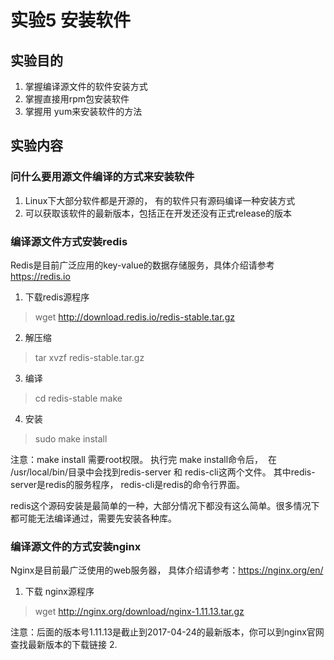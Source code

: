 # 实验5 安装软件
## 实验目的
1. 掌握编译源文件的软件安装方式
2. 掌握直接用rpm包安装软件
3. 掌握用 yum来安装软件的方法
## 实验内容
### 问什么要用源文件编译的方式来安装软件
1. Linux下大部分软件都是开源的， 有的软件只有源码编译一种安装方式
2. 可以获取该软件的最新版本，包括正在开发还没有正式release的版本

### 编译源文件方式安装redis
Redis是目前广泛应用的key-value的数据存储服务，具体介绍请参考 https://redis.io
1. 下载redis源程序
> wget http://download.redis.io/redis-stable.tar.gz
2. 解压缩
> tar xvzf redis-stable.tar.gz
3. 编译
> cd redis-stable
> make
4. 安装 
> sudo make install 

注意：make install 需要root权限。 
执行完 make install命令后，  在 /usr/local/bin/目录中会找到redis-server 和 redis-cli这两个文件。 其中redis-server是redis的服务程序， redis-cli是redis的命令行界面。

redis这个源码安装是最简单的一种，大部分情况下都没有这么简单。很多情况下都可能无法编译通过，需要先安装各种库。

### 编译源文件的方式安装nginx
Nginx是目前最广泛使用的web服务器， 具体介绍请参考：https://nginx.org/en/
1. 下载 nginx源程序
> wget http://nginx.org/download/nginx-1.11.13.tar.gz    

注意：后面的版本号1.11.13是截止到2017-04-24的最新版本，你可以到nginx官网查找最新版本的下载链接
2. 

